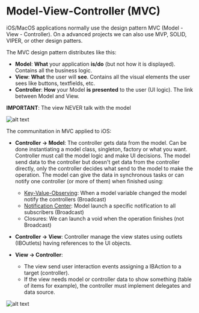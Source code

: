 # Model-View-Controller (MVC)

iOS/MacOS applications normally use the design pattern MVC (Model - View - Controller). 
On a advanced projects we can also use MVP, SOLID, VIPER, or other design patters.

The MVC design pattern distributes like this: 

* **Model**: __What__ your application __is/do__ (but not how it is displayed). Contains all the business logic. 
* **View**: __What__ the user will __see__. Contains all the visual elements the user sees like buttons, textfields, etc.
* **Controller**: __How__ your Model __is presented__ to the user (UI logic). The link between Model and View.

**IMPORTANT**: The view NEVER talk with the model

![alt text][MVC1]

The communitation in MVC applied to iOS:

* **Controller -> Model**: The controller gets data from the model. Can be done instantiating a model class, singleton, factory or what you want. 
  Controller must call the model logic and make UI decisions. The model send data to the controller but doesn't get data from the controller directly, only the controller decides what send to the model to make the operation.
  The model can give the data in synchronous tasks or can notify one controller (or more of them) when finished using:
  * [Key-Value-Observing][KVO]: When a model variable changed the model notify the controllers (Broadcast)
  * [Notification Center][NotificationCenter]: Model launch a specific notification to all subscribers (Broadcast)
  * Closures: We can launch a void when the operation finishes (not Broadcast)

* **Controller -> View**: Controller manage the view states using outlets (IBOutlets) having references to the UI objects.
  
* **View -> Controller**: 
  * The view send user interaction events assigning a IBAction to a target (controller). 
  * If the view needs model or controller data to show something (table of items for example), the controller must implement delegates and data source.

![alt text][MVC2]

[MVC1]: https://github.com/esanchezaltran/iOS-workshop/blob/master/Images/MVC1.png "MVC Initial"
[MVC2]: https://github.com/esanchezaltran/iOS-workshop/blob/master/Images/MVC2.png "MVC Complete"
[KVO]: https://developer.apple.com/library/content/documentation/Cocoa/Conceptual/KeyValueObserving/KeyValueObserving.html "KVO"
[NotificationCenter]: https://developer.apple.com/reference/foundation/nsnotificationcenter: "Notification Center"


